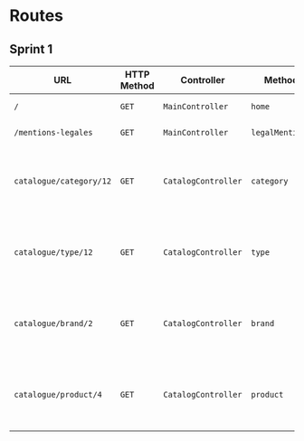 # Routes

## Sprint 1

| URL | HTTP Method | Controller | Method | Title | Content | Comment |
|--|--|--|--|--|--|--|
| `/` | `GET` | `MainController` | `home` | Dans les shoe | 5 categories | - |
| `/mentions-legales` | `GET` | `MainController` | `legalMentions` | Mentions Légales | Legal mentions | - |
| `catalogue/category/12` | `GET`  | `CatalogController` | `category` | Categorie #12 | Displays category #12 | Explain here the dynamics parts of your URL (`[i:id]`) |
| `catalogue/type/12` | `GET`  | `CatalogController` | `type` | Type #40 | Displays type #40 | Explain here the dynamics parts of your URL (`[i:id]`) |
| `catalogue/brand/2` | `GET`  | `CatalogController` | `brand` | TBrand #2 | Displays brand #2 | Explain here the dynamics parts of your URL (`[i:id]`) |
 `catalogue/product/4` | `GET`  | `CatalogController` | `product` | TBrand #2 | Displays product #4 | Explain here the dynamics parts of your URL (`[i:id]`) |
